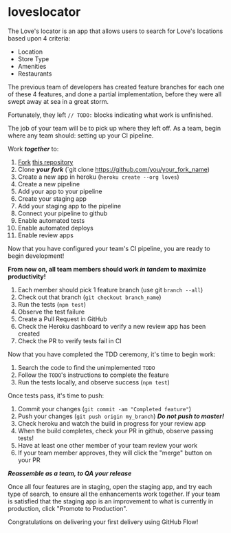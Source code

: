 # loveslocator

The Love's locator is an app that allows users to search for Love's locations based upon 4 criteria:

- Location
- Store Type
- Amenities
- Restaurants

The previous team of developers has created feature branches for each one of these 4 features, and done a partial implementation, before they were all swept away at sea in a great storm.

Fortunately, they left `// TODO:` blocks indicating what work is unfinished.

The job of your team will be to pick up where they left off. As a team, begin where any team should: setting up your CI pipeline. 

Work ***together*** to:

1. [Fork](https://www.youtube.com/watch?v=dYBjVTMUQY0) [this repository](https://github.com/gSchool/loveslocator)
1. Clone ***your fork*** (`git clone https://github.com/you/your_fork_name)
1. Create a new app in heroku (`heroku create --org loves`)
1. Create a new pipeline
1. Add your app to your pipeline
1. Create your staging app
1. Add your staging app to the pipeline
1. Connect your pipeline to github
1. Enable automated tests
1. Enable automated deploys
1. Enable review apps

Now that you have configured your team's CI pipeline, you are ready to begin development!

**From now on, all team members should work *in tandem* to maximize productivity!**

1. Each member should pick 1 feature branch (use git `branch --all`)
1. Check out that branch (`git checkout branch_name`)
1. Run the tests (`npm test`)
1. Observe the test failure
1. Create a Pull Request in GitHub
1. Check the Heroku dashboard to verify a new review app has been created
1. Check the PR to verify tests fail in CI

Now that you have completed the TDD ceremony, it's time to begin work:

1. Search the code to find the unimplemented `TODO`
1. Follow the `TODO`'s instructions to complete the feature
1. Run the tests locally, and observe success (`npm test`)

Once tests pass, it's time to push:

1. Commit your changes (`git commit -am "Completed feature"`)
1. Push your changes (`git push origin my_branch`) ***Do not push to master!***
1. Check heroku and watch the build in progress for your review app
1. When the build completes, check your PR in github, observe passing tests!
1. Have at least one other member of your team review your work
1. If your team member approves, they will click the "merge" button on your PR

***Reassemble as a team, to QA your release***

Once all four features are in staging, open the staging app, and try each type of search, to ensure all the enhancements work together. If your team is satisfied that the staging app is an improvement to what is currently in production, click "Promote to Production".

Congratulations on delivering your first delivery using GitHub Flow!
